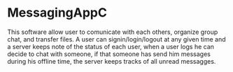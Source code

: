 # MessagingAppC
This software allow user to comunicate with each others, organize group chat, and transfer files.
A user can signin/login/logout at any given time and a server keeps note of the status of each user, when a user logs he can decide to chat with someone, if that someone has send him messages during his offline time, the server keeps tracks of all unread messagges.
